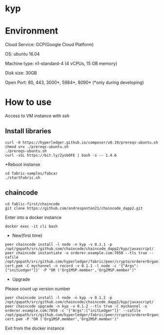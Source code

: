 # kyp


# Environment

Cloud Service: GCP(Google Cloud Platform)

OS: ubuntu 16.04

Machine type: n1-standard-4 (4 vCPUs, 15 GB memory)

Disk size: 30GB

Open Port: 80, 443, 3000*, 5984*, 8090* (*only during developing)


# How to use

Access to VM instance with ssh

## Install libraries
```
curl -O https://hyperledger.github.io/composer/v0.19/prereqs-ubuntu.sh
chmod u+x ./prereqs-ubuntu.sh
./prereqs-ubuntu.sh
curl -sSL https://bit.ly/2ysbOFE | bash -s -- 1.4.6
```

*Reboot instanse

```
cd fabric-samples/fabcar
./startFabric.sh
```

## chaincode
```
cd fablic-first/chaincode
git clone https://github.com/andresponton21/chaincode_dapp2.git
```
Enter into a docker instance
```
docker exec -it cli bash
```

* New(first time)
```
peer chaincode install -l node -n kyp -v 0.1.1 -p /opt/gopath/src/github.com/chaincode/chaincode_dapp2/kyp/javascript/
peer chaincode instantiate -o orderer.example.com:7050 --tls true --cafile /opt/gopath/src/github.com/hyperledger/fabric/peer/crypto/ordererOrganizations/example.com/orderers/orderer.example.com/msp/tlscacerts/tlsca.example.com-cert.pem -C mychannel -n record -v 0.1.1 -l node -c '{"Args":["initLedger"]}' -P "OR ('Org1MSP.member','Org2MSP.member')"
```

* Upgrade

Please count up version number
```
peer chaincode install -l node -n kyp -v 0.1.2 -p /opt/gopath/src/github.com/chaincode/chaincode_dapp2/kyp/javascript/
peer chaincode upgrade -n kyp -v 0.1.2 --tls true -C mychannel -o orderer.example.com:7050 -c '{"Args":["initLedger"]}' --cafile /opt/gopath/src/github.com/hyperledger/fabric/peer/crypto/ordererOrganizations/example.com/orderers/orderer.example.com/msp/tlscacerts/tlsca.example.com-cert.pem -P "OR ('Org1MSP.member','Org2MSP.member')"
```
Exit from the docker instance
```



